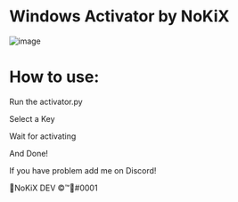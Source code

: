 # Windows Activator by NoKiX

![image](https://user-images.githubusercontent.com/112887401/189385684-9121fb05-923b-4136-bddc-f73a3df07552.png)

# How to use:
Run the activator.py

Select a Key

Wait for activating

And Done!

If you have problem add me on Discord!

🎅NoKiX DEV ©™🎅#0001
